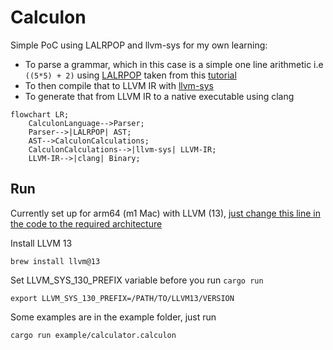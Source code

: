 # Calculon

Simple PoC using LALRPOP and llvm-sys for my own learning:
- To parse a grammar, which in this case is a simple one line arithmetic i.e `((5*5) + 2)` using [LALRPOP](https://crates.io/crates/lalrpop) taken from this [tutorial](http://lalrpop.github.io/lalrpop/tutorial/004_full_expressions.html)
- To then compile that to LLVM IR with [llvm-sys](https://crates.io/crates/llvm-sys)
- To generate that from LLVM IR to a native executable using clang 

```mermaid
flowchart LR;
    CalculonLanguage-->Parser;
    Parser-->|LALRPOP| AST;
    AST-->CalculonCalculations;
    CalculonCalculations-->|llvm-sys| LLVM-IR;
    LLVM-IR-->|clang| Binary;
```

## Run

Currently set up for arm64 (m1 Mac) with LLVM (13), [just change this line in the code to the required architecture](https://github.com/lyledean1/calculon/blob/main/src/main.rs#L97)

Install LLVM 13
```
brew install llvm@13
```

Set LLVM_SYS_130_PREFIX variable before you run `cargo run`
```
export LLVM_SYS_130_PREFIX=/PATH/TO/LLVM13/VERSION
```

Some examples are in the example folder, just run 
```
cargo run example/calculator.calculon
```


